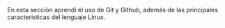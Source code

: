 En esta sección aprendi el uso de Git y Github, además de las principales caracteristicas del lenguaje Linux.
